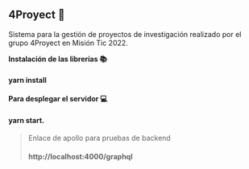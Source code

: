 ## 4Proyect 👋
Sistema para la gestión de proyectos de investigación realizado por el grupo 4Proyect en Misión Tic 2022.
>
**Instalación de las librerías :books:**
#### yarn install 
>
**Para desplegar el servidor 💻**
#### yarn start.
>
>Enlace de apollo para pruebas de backend
>#### http://localhost:4000/graphql

